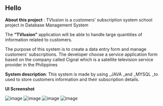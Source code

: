 ## Hello


**About this project** : TVlusion is a customers' subscription  system school project in Database Management System


The **“TVlusion”** application will be able to handle large quantities of information related 
to customers.

The purpose of this system is to create a data entry form and manage customers' subscriptions. 
The developer choose a service application form based on the company called Cignal which
is a satellite television service provider in the Philippines


**System description**:
This system is made by using _JAVA _and _MYSQL _to  used to store customers 
information and their subscription details.


**UI Screenshot**

![image](https://user-images.githubusercontent.com/99750513/178425555-bc5e5ed1-439e-4a79-aa16-888e31df9a0f.png)
![image](https://user-images.githubusercontent.com/99750513/178425582-ece3dbb4-81ef-4a38-b008-73ab44335f4b.png)
![image](https://user-images.githubusercontent.com/99750513/178425672-a53b1f73-52a8-4aeb-a3e6-9aa1594244d8.png)
![image](https://user-images.githubusercontent.com/99750513/178425707-f37a29a8-a37e-4ac5-96fb-1c351124c109.png)
